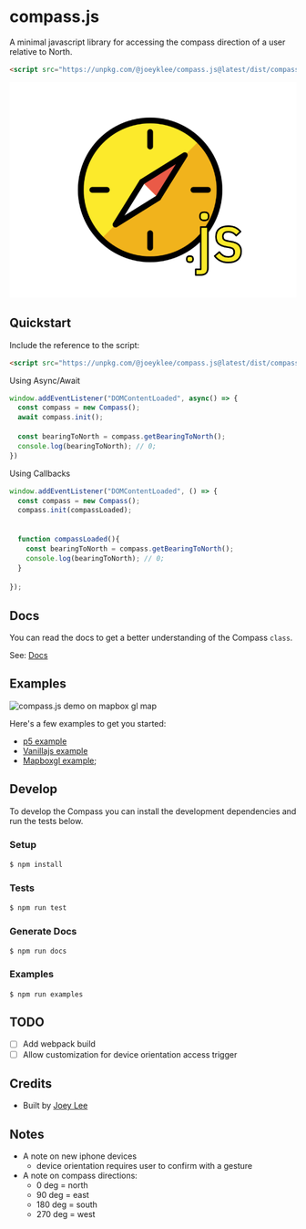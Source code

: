 # compass.js
A minimal javascript library for accessing the compass direction of a user relative to North.

```html
<script src="https://unpkg.com/@joeyklee/compass.js@latest/dist/compass.js"></script>
```


![compass logo](./assets/compass.png)

## Quickstart

Include the reference to the script:
```html
<script src="https://unpkg.com/@joeyklee/compass.js@latest/dist/compass.js"></script>
```

Using Async/Await
```js
window.addEventListener("DOMContentLoaded", async() => {
  const compass = new Compass();
  await compass.init();

  const bearingToNorth = compass.getBearingToNorth();
  console.log(bearingToNorth); // 0;
})
```

Using Callbacks
```js
window.addEventListener("DOMContentLoaded", () => {
  const compass = new Compass();
  compass.init(compassLoaded);


  function compassLoaded(){
    const bearingToNorth = compass.getBearingToNorth();
    console.log(bearingToNorth); // 0;
  }
  
});
```

## Docs

You can read the docs to get a better understanding of the Compass `class`. 

See: [Docs](./docs/)

## Examples

![compass.js demo on mapbox gl map](./assets/compass-demo-mapboxgl.gif)

Here's a few examples to get you started:

* [p5 example](./examples/p5-compass)
* [Vanillajs example](./examples/vanillajs-compass)
* [Mapboxgl example](./examples/mapboxgl-example);


## Develop

To develop the Compass you can install the development dependencies and run the tests below. 

### Setup

```sh
$ npm install
```

### Tests

```sh
$ npm run test
```

### Generate Docs

```
$ npm run docs
```

### Examples

```
$ npm run examples
```

## TODO
* [ ] Add webpack build
* [ ] Allow customization for device orientation access trigger

## Credits
* Built by [Joey Lee](https://jk-lee.com)


## Notes
* A note on new iphone devices
  * device orientation requires user to confirm with a gesture
* A note on compass directions:
  * 0 deg = north 
  * 90 deg = east
  * 180 deg = south
  * 270 deg = west